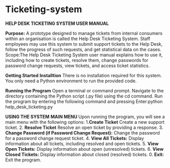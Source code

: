 # Ticketing-system
**HELP DESK TICKETING SYSTEM USER MANUAL**

**Purpose:**
A prototype designed to manage tickets from internal consumers within an organisation is called the Help Desk Ticketing System. Staff employees may use this system to submit support tickets to the Help Desk, follow the progress of such requests, and get statistical data on the cases.
Scope:The Help Desk Ticketing System user manual explains how to use it, including how to create tickets, resolve them, change passwords for password change requests, view tickets, and access ticket statistics.

**Getting Started**
**Installtion**
There is no installation required for this system. You only need a Python environment to run the provided code.

**Running the Program**
Open a terminal or command prompt.
Navigate to the directory containing the Python script (.py file) using the cd command.
Run the program by entering the following command and pressing Enter:python help_desk_ticketing.py

**USING THE SYSTEM**
**MAIN MENU**
Upon running the program, you will see a main menu with the following options:
1.**Create Ticket** Create a new support ticket.
2. **Resolve Ticket** Resolve an open ticket by providing a response.
3. **Change Password (if Password Change Request):** Change the password for a password change request ticket.
4. **View All Tickets:** Display information about all tickets, including resolved and open tickets.
5. **View Open Tickets:** Display information about open (unresolved) tickets.
6. **View Closed Tickets:** Display information about closed (resolved) tickets.
0. **Exit:** Exit the program.


